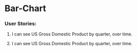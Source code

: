 # Bar-Chart
[]()

### User Stories:

1. I can see US Gross Domestic Product by quarter, over time.

2. I can see US Gross Domestic Product by quarter, over time.
